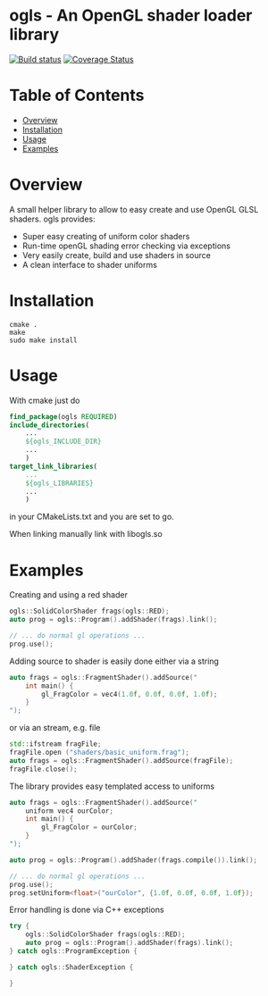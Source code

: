# ogls - An OpenGL shader loader library

[![Build status](https://travis-ci.org/fa1k3n/ogls.svg?branch=master)](https://travis-ci.org/fa1k3n/ogls)
[![Coverage Status](https://coveralls.io/repos/github/Fa1k3n/ogls/badge.svg?branch=master&service=github)](https://coveralls.io/github/Fa1k3n/ogls?branch=master&service=github)

# Table of Contents

- [Overview](#overview)
- [Installation](#installation)
- [Usage](#usage)
- [Examples](#examples)

# Overview

A small helper library to allow to easy create and use OpenGL GLSL shaders. 
ogls provides:
* Super easy creating of uniform color shaders
* Run-time openGL shading error checking via exceptions
* Very easily create, build and use shaders in source 
* A clean interface to shader uniforms

# Installation

```
cmake .
make
sudo make install
```

# Usage

With cmake just do

```cmake
find_package(ogls REQUIRED)
include_directories(
	...
	${ogls_INCLUDE_DIR}
	...
	)
target_link_libraries(
	...
	${ogls_LIBRARIES}
	...
	)
```

in your CMakeLists.txt and you are set to go.

When linking manually link with libogls.so

# Examples

Creating and using a red shader

```c++
ogls::SolidColorShader frags(ogls::RED);
auto prog = ogls::Program().addShader(frags).link();

// ... do normal gl operations ...
prog.use();

```

Adding source to shader is easily done either via a string

```c++
auto frags = ogls::FragmentShader().addSource("
	int main() { 
		gl_FragColor = vec4(1.0f, 0.0f, 0.0f, 1.0f);
	}
");
```

or via an stream, e.g. file

```c++
std::ifstream fragFile;
fragFile.open ("shaders/basic_uniform.frag");
auto frags = ogls::FragmentShader().addSource(fragFile);
fragFile.close();
```

The library provides easy templated access to uniforms

```c++
auto frags = ogls::FragmentShader().addSource("
	uniform vec4 ourColor;
	int main() { 
		gl_FragColor = ourColor;
	}
");

auto prog = ogls::Program().addShader(frags.compile()).link();

// ... do normal gl operations ...
prog.use();
prog.setUniform<float>("ourColor", {1.0f, 0.0f, 0.0f, 1.0f});

```

Error handling is done via C++ exceptions

```c++
try {
	ogls::SolidColorShader frags(ogls::RED);
	auto prog = ogls::Program().addShader(frags).link();
} catch ogls::ProgramException {

} catch ogls::ShaderException {

}
```